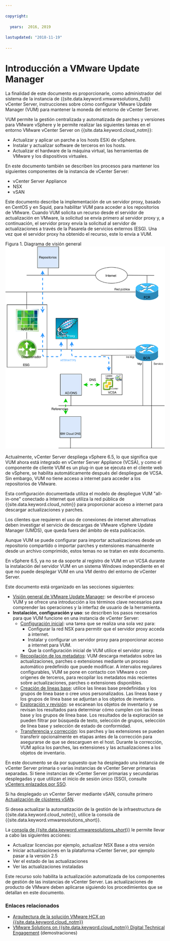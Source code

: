 ```yaml
---

copyright:

  years:  2016, 2019

lastupdated: "2018-11-19"

---
```


# Introducción a VMware Update Manager

La finalidad de este documento es proporcionarle, como administrador del sistema de la instancia de {{site.data.keyword.vmwaresolutions_full}} vCenter Server, instrucciones sobre cómo configurar VMware Update Manager (VUM) para mantener la moneda del entorno de vCenter Server.

VUM permite la gestión centralizada y automatizada de parches y versiones para VMware vSphere y le permite realizar las siguientes tareas en el entorno VMware vCenter Server on {{site.data.keyword.cloud_notm}}:
* Actualizar y aplicar un parche a los hosts ESXi de vSphere.
* Instalar y actualizar software de terceros en los hosts.
* Actualizar el hardware de la máquina virtual, las herramientas de VMware y los dispositivos virtuales.

En este documento también se describen los procesos para mantener los siguientes componentes de la instancia de vCenter Server:
* vCenter Server Appliance
* NSX
* vSAN

Este documento describe la implementación de un servidor proxy, basado en CentOS y en Squid, para habilitar VUM para acceder a los repositorios de VMware. Cuando VUM solicita un recurso desde el servidor de actualización en VMware, la solicitud se envía primero al servidor proxy y, a continuación, el servidor proxy envía la solicitud al servidor de actualizaciones a través de la Pasarela de servicios externos (ESG). Una vez que el servidor proxy ha obtenido el recurso, este lo envía a VUM.

Figura 1. Diagrama de visión general
![Diagrama de visión general](vum-vcsproxy.svg)

Actualmente, vCenter Server despliega vSphere 6.5, lo que significa que VUM ahora está integrado en vCenter Server Appliance (VCSA), y como el componente de cliente VUM es un plug-in que se ejecuta en el cliente web de vSphere, se habilita automáticamente después del despliegue de VCSA. Sin embargo, VUM no tiene acceso a internet para acceder a los repositorios de VMware.

Esta configuración documentada utiliza el modelo de despliegue VUM "all-in-one" conectado a Internet que utiliza la red pública de {{site.data.keyword.cloud_notm}} para proporcionar acceso a internet para descargar actualizaciones y parches.

Los clientes que requieren el uso de conexiones de internet alternativas deben investigar el servicio de descargas de VMware vSphere Update Manager (UMDS), que queda fuera del ámbito de esta publicación.

Aunque VUM se puede configurar para importar actualizaciones desde un repositorio compartido o importar parches y extensiones manualmente desde un archivo comprimido, estos temas no se tratan en este documento.

En vSphere 6.5, ya no se da soporte al registro de VUM en un VCSA durante la instalación del servidor VUM en un sistema Windows independiente en el que no puede desplegar VUM en una VM dentro del entorno de vCenter Server.

Este documento está organizado en las secciones siguientes:
* [Visión general de VMware Update Manager](vum-overview.html): se describe el proceso VUM y se ofrece una introducción a los términos clave necesarios para comprender las operaciones y la interfaz de usuario de la herramienta.
* **Instalación, configuración y uso**: se describen los pasos necesarios para que VUM funcione en una instancia de vCenter Server:
  - [Configuración inicial](vum-init-config.html): una tarea que se realiza una sola vez para:
      - Configurar la red NSX para permitir que el servidor proxy acceda a internet.
      - Instalar y configurar un servidor proxy para proporcionar acceso a internet para VUM.
      - Que la configuración inicial de VUM utilice el servidor proxy.
  - [Recopilación de los metadatos](vum-metadata.html): VUM descarga metadatos sobre las actualizaciones, parches o extensiones mediante un proceso automático predefinido que puede modificar. A intervalos regulares configurables, VUM se pone en contacto con VMware o con orígenes de terceros, para recopilar los metadatos más recientes sobre actualizaciones, parches o extensiones disponibles.
  - [Creación de líneas base](vum-baselines.html): utilice las líneas base predefinidas y los grupos de línea base o cree unos personalizados. Las líneas base y los grupos de línea base se adjuntan a los objetos de inventario.
  - [Exploración y revisión](vum-scanning.html): se escanean los objetos de inventario y se revisan los resultados para determinar cómo cumplen con las líneas base y los grupos de línea base. Los resultados de la exploración se pueden filtrar por búsqueda de texto, selección de grupos, selección de línea base y selección de estado de conformidad.
  - [Transferencia y corrección](vum-staging.html): los parches y las extensiones se pueden transferir opcionalmente en etapas antes de la corrección para asegurarse de que se descarguen en el host. Durante la corrección, VUM aplica los parches, las extensiones y las actualizaciones a los objetos de inventario.

En este documento se da por supuesto que ha desplegado una instancia de vCenter Server primaria o varias instancias de vCenter Server primarias separadas. Si tiene instancias de vCenter Server primarias y secundarias desplegadas y que utilizan el inicio de sesión único (SSO), consulte [vCenters enlazados por SSO](vum-updating-vcsa.html).

Si ha desplegado un vCenter Server mediante vSAN, consulte primero [Actualización de clústeres vSAN](vum-updating-vsan.html).

Si desea actualizar la automatización de la gestión de la infraestructura de {{site.data.keyword.cloud_notm}}, utilice la consola de {{site.data.keyword.vmwaresolutions_short}}.

La [consola de {{site.data.keyword.vmwaresolutions_short}}](https://console.cloud.ibm.com/infrastructure/vmware-solutions/console) le permite llevar a cabo las siguientes acciones:
*	Actualizar licencias por ejemplo, actualizar NSX Base a otra versión
*	Iniciar actualizaciones en la plataforma vCenter Server, por ejemplo pasar a la versión 2.5
*	Ver el estado de las actualizaciones
*	Ver las actualizaciones instaladas

Este recurso solo habilita la actualización automatizada de los componentes de gestión de las instancias de vCenter Server. Las actualizaciones de producto de VMware deben aplicarse siguiendo los procedimientos que se detallan en este documento.

### Enlaces relacionados

* [Arquitectura de la solución VMware HCX on {{site.data.keyword.cloud_notm}}](https://www.ibm.com/cloud/garage/files/HCX_Architecture_Design.pdf)
* [VMware Solutions on {{site.data.keyword.cloud_notm}} Digital Technical Engagement](https://ibm-dte.mybluemix.net/ibm-vmware) (demostraciones)
